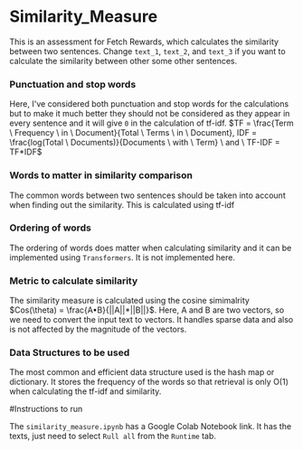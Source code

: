 # Similarity_Measure

This is an assessment for Fetch Rewards, which calculates the similarity between two sentences. Change `text_1`, `text_2`, and `text_3` if you want to calculate the similarity between other some other sentences.  

### Punctuation and stop words

Here, I've considered both punctuation and stop words for the calculations but to make it much better they should not be considered as they appear in every sentence and it will give `0` in the calculation of tf-idf. $TF = \frac{Term \ Frequency \ in \ Document}{Total \ Terms \ in \ Document}, IDF = \frac{log(Total \ Documents)}{Documents \ with \ Term} \ and \ TF-IDF = TF*IDF$

### Words to matter in similarity comparison 
The common words between two sentences should be taken into account when finding out the similarity. This is calculated using tf-idf

### Ordering of words

The ordering of words does matter when calculating similarity and it can be implemented using `Transformers`. It is not implemented here.

### Metric to calculate similarity

The similarity measure is calculated using the cosine simimalrity $Cos(\theta) = \frac{A•B}{||A||*||B||}$. Here, A and B are two vectors, so we need to convert the input text to vectors. It handles sparse data and also is not affected by the magnitude of the vectors.

### Data Structures to be used

The most common and efficient data structure used is the hash map or dictionary. It stores the frequency of the words so that retrieval is only O(1) when calculating the tf-idf and similarity.

#Instructions to run

The `similarity_measure.ipynb` has a Google Colab Notebook link. It has the texts, just need to select `Rull all` from the `Runtime` tab.
